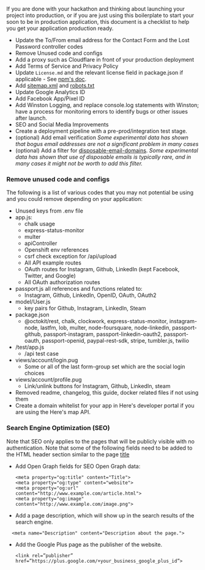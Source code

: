 If you are done with your hackathon and thinking about launching your project into production, or if you are just using this boilerplate to start your soon to be in production  application, this document is a checklist to help you get your application production ready.

- Update the To/From email address for the Contact Form and the Lost Password controller codes
- Remove Unused code and configs
- Add a proxy such as Cloudflare in front of your production deployment
- Add Terms of Service and Privacy Policy
- Update ```License.md``` and the relevant license field in package.json if applicable - See [npm's doc](https://docs.npmjs.com/files/package.json#license).
- Add [sitemap.xml](https://en.wikipedia.org/wiki/Sitemaps) and [robots.txt](https://moz.com/learn/seo/robotstxt)
- Update Google Analytics ID
- Add Facebook App/Pixel ID
- Add Winston Logging, and replace console.log statements with Winston; have a process for monitoring errors to identify bugs or other issues after launch.
- SEO and Social Media Improvements
- Create a deployment pipeline with a pre-prod/integration test stage.
- (optional) Add email verification *Some experimental data has shown that bogus email addresses are not a significant problem in many cases*
- (optional) Add a filter for [disposable-email-domains](https://www.npmjs.com/package/disposable-email-domains).  *Some experimental data has shown that use of disposable emails is typically rare, and in many cases it might not be worth to add this filter.*
 

### Remove unused code and configs
The following is a list of various codes that you may not potential be using and you could remove depending on your application:
- Unused keys from .env file
- app.js:
  - chalk usage
  - express-status-monitor
  - multer
  - apiController
  - Openshift env references
  - csrf check exception for /api/upload
  - All API example routes
  - OAuth routes for Instagram, Github, LinkedIn (kept Facebook, Twitter, and Google)
  - All OAuth authorization routes
- passport.js all references and functions related to:
  - Instagram, Github, LinkedIn, OpenID, OAuth, OAuth2
- model/User.js
  - key pairs for Github, Instagram, LinkedIn, Steam
- package.json
  - @octokit/rest, chalk, clockwork, express-status-monitor, instagram-node, lastfm, lob, multer, node-foursquare, node-linkedin, passport-github, passport-instagram, passport-linkedin-oauth2, passport-oauth, passport-openid, paypal-rest-sdk, stripe, tumbler.js, twilio
- /test/app.js
  - /api test case
- views/account/login.pug
  - Some or all of the last form-group set which are the social login choices
- views/account/profile.pug
  - Link/unlink buttons for Instagram, Github, LinkedIn, steam
- Removed readme, changelog, this guide, docker related files if not using them
- Create a domain whitelist for your app in Here's developer portal if you are using the Here's map API.

### Search Engine Optimization (SEO)
Note that SEO only applies to the pages that will be publicly visible with no authentication.  Note that some of the following fields need to be added to the HTML header section similar to the page [title](https://github.com/sahat/hackathon-starter/blob/master/views/layout.pug#L9)
- Add Open Graph fields for SEO
  Open Graph data:
  ```
  <meta property="og:title" content="Title">
  <meta property="og:type" content="website">
  <meta property="og:url" content="http://www.example.com/article.html">
  <meta property="og:image" content="http://www.example.com/image.png">
  ```
- Add a page description, which will show up in the search results of the search engine.
```
  <meta name="Description" content="Description about the page.">
```

- Add the Google Plus page as the publisher of the website.
  ```
  <link rel=”publisher” href=”https://plus.google.com/+your_business_google_plus_id”>
  ```

